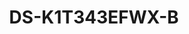 ---
id: 6
title: "DS-K1T343EFWX-B"
slug: "access-6"
subTitle: "Touchscreen with Face, Fingerprint & EM Card Access"
category: "accesscontrol"
imgCard: "/src/assets/images/accesscontrol/DS-K1T343EFWX-B/DS-K1T343EFWX-B-1.webp"
imgAlt: "DS-K1T343EFWX-B"
thumbnails: [
  "/src/assets/images/accesscontrol/DS-K1T343EFWX-B/DS-K1T343EFWX-B-1.webp",
  "/src/assets/images/accesscontrol/DS-K1T343EFWX-B/DS-K1T343EFWX-B-2.webp",
  "/src/assets/images/accesscontrol/DS-K1T343EFWX-B/DS-K1T343EFWX-B-3.webp",
]
features: [
  "4.3\" LCD touchscreen with 2MP wide-angle camera",
  "Stores 1,500 faces, 3,000 fingerprints, and 3,000 cards",
  "Fast face recognition: 0.3–1.5 m range, <0.2s, ≥99% accuracy",
  "Built-in EM card reader for flexible authentication",
  "Two-way audio via client software, indoor & main stations",
  "Supports TCP/IP, Wi-Fi, ISAPI & ISUP 5.0 protocols",
  "Configurable through web client with battery bracket power",
  "Supports access control, local time, and attendance tracking",
]
rating: 4.5
reviewCount: 50
specifications: {
  System: {
    Operating_system: "Linux"
  },
  Display: {
    Screen_size: "4.3 inch",
    Operation_method: "Capacitive touch screen",
    Type: "LCD",
    Resolution: "480 × 272"
  },
  Video: {
    Lens: "2",
    Resolution: "2 MP",
    Video_standard: "PAL (Default) and NTSC"
  },
  Network: {
    Wired_network: "Support",
    Wi_Fi: "Support, 2.4 G, 802.11b/g/n"
  }
}
---